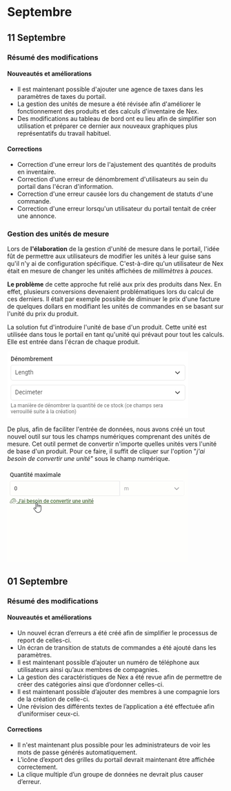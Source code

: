 # Septembre

## 11 Septembre

### Résumé des modifications

#### Nouveautés et améliorations

* Il est maintenant possible d'ajouter une agence de taxes dans les paramètres de taxes du portail.
* La gestion des unités de mesure a été révisée afin d'améliorer le fonctionnement des produits et des calculs d'inventaire de Nex.
* Des modifications au tableau de bord ont eu lieu afin de simplifier son utilisation et préparer ce dernier aux nouveaux graphiques plus représentatifs du travail habituel.

#### **Corrections**

* Correction d'une erreur lors de l'ajustement des quantités de produits en inventaire.
* Correction d'une erreur de dénombrement d'utilisateurs au sein du portail dans l'écran d'information.
* Correction d'une erreur causée lors du changement de statuts d'une commande.
* Correction d'une erreur lorsqu'un utilisateur du portail tentait de créer une annonce.

### Gestion des unités de mesure

Lors de **l'élaboration** de la gestion d'unité de mesure dans le portail, l'idée fût de permettre aux utilisateurs de modifier les unités à leur guise sans qu'il n'y ai de configuration spécifique. C'est-à-dire qu'un utilisateur de Nex était en mesure de changer les unités affichées de _millimètres_ à _pouces._

**Le problème** de cette approche fut relié aux prix des produits dans Nex. En effet, plusieurs conversions devenaient problématiques lors du calcul de ces derniers. Il était par exemple possible de diminuer le prix d'une facture de quelques dollars en modifiant les unités de commandes en se basant sur l'unité du prix du produit.

La solution fut d'introduire l'unité de base d'un produit. Cette unité est utilisée dans tous le portail en tant qu'unité qui prévaut pour tout les calculs. Elle est entrée dans l'écran de chaque produit.

![](../../.gitbook/assets/stock-counting.png)

De plus, afin de faciliter l'entrée de données, nous avons créé un tout nouvel outil sur tous les champs numériques comprenant des unités de mesure. Cet outil permet de convertir n'importe quelles unités vers l'unité de base d'un produit. Pour ce faire, il suffit de cliquer sur l'option "_j'ai besoin de convertir une unité"_ sous le champ numérique.

![](../../.gitbook/assets/unitconversion.gif)

## 01 Septembre

### Résumé des modifications

#### Nouveautés et améliorations

*  Un nouvel écran d’erreurs a été créé afin de simplifier le processus de report de celles-ci.
* Un écran de transition de statuts de commandes a été ajouté dans les paramètres.
* Il est maintenant possible d’ajouter un numéro de téléphone aux utilisateurs ainsi qu’aux membres de compagnies.
* La gestion des caractéristiques de Nex a été revue afin de permettre de créer des catégories ainsi que d’ordonner celles-ci.
* Il est maintenant possible d’ajouter des membres à une compagnie lors de la création de celle-ci.
* Une révision des différents textes de l’application a été effectuée afin d’uniformiser ceux-ci.

#### Corrections

*  Il n'est maintenant plus possible pour les administrateurs de voir les mots de passe générés automatiquement.
* L’icône d’export des grilles du portail devrait maintenant être affichée correctement.
* La clique multiple d’un groupe de données ne devrait plus causer d’erreur.

